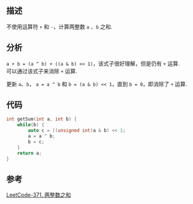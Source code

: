 ## 描述
不使用运算符 `+` 和 `-`，计算两整数 `a` 、`b` 之和.

## 分析
`a + b = (a ^ b) + ((a & b) << 1)`，该式子很好理解，但是仍有 `+` 运算.      
可以通过该式子来消除 `+` 运算.

更新 `a`、`b`， `a = a ^ b` 和 `b = (a & b) << 1`，直到 `b = 0`，即消除了 `+` 运算.

## 代码

```cpp
int getSum(int a, int b) {
    while(b) {
        auto c = ((unsigned int)a & b) << 1;
        a = a ^ b;
        b = c;
    }
    return a;
}
```

## 参考
[LeetCode-371. 两整数之和](https://leetcode-cn.com/problems/sum-of-two-integers/)